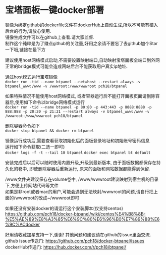 # 宝塔面板一键docker部署
镜像为绑定github的dockerfile文件在dockerHub上自动生成,所以不可能有植入后台的行为,请放心使用.  
镜像生成文件可以在github上查看.请大家监督.  
制作这个纯粹是为了赚点github的关注量,好用之余请不要忘了去github加个Star一下哦,链接在最下方

建议使用host网络模式启动,不需要设置映射端口,自动映射宝塔面板全端口到外网  
正常的bridge模式可能会造成网站后台不能获取用户真实ip地址.

通过host模式运行宝塔镜像  
`docker run -tid --name btpanel --net=host --restart always -v btpanel_www:/www -v /wwwroot:/www/wwwroot pch18/btpanel`

如果特殊情况不能使用host网络模式, 或者容器运行后不能打开面板页面请删除容器后,使用如下命令以bridge网络模式运行  
`docker run -tid --name btpanel -p 80:80 -p 443:443 -p 8888:8888 -p 888:888 -p 20:20 -p 21:21 --restart always -v btpanel_www:/www -v /wwwroot:/www/wwwroot pch18/btpanel`

删除容器命令如下  
`docker stop btpanel && docker rm btpanel`

镜像运行成功后,需要查看获取初始化后的面板登录地址和初始账号密码信息  
运行如下命令获取(二选一即可)  
`docker logs -f -t --tail 10 btpanel`
`docker exec btpanel bt default`

安装完成后以后可以随时使用内置升级,升级到最新版本, 由于面板数据都保存在持久化的卷中, 即使删除容器后重新运行, 原来的面板和网站数据都能得到保留.  

/www文件夹建议保存在volume卷中, /www/wwwroot建议映射到宿主机的目录下,方便上传网站代码等文件  
如果是非root或者mac的用户,可能会遇到无法映射/wwwroot的问题,请自行把上面的/wwwroot的改成~/wwwroot即可

如果还没有安装docker的请运行这个安装脚本(仅支持centos)  
https://github.com/pch18/docker-btpanel/wiki/centos%E4%B8%8B-%E5%AE%89%E8%A3%85%E6%9C%80%E6%96%B0%E7%89%88%E6%9C%ACdocker

好用请收藏加星支持一下,谢谢! 其他问题和建议请在github的issue里面交流.  
github issue传送门: https://github.com/pch18/docker-btpanel/issues  
dockerHub传送门: https://hub.docker.com/r/pch18/btpanel/
